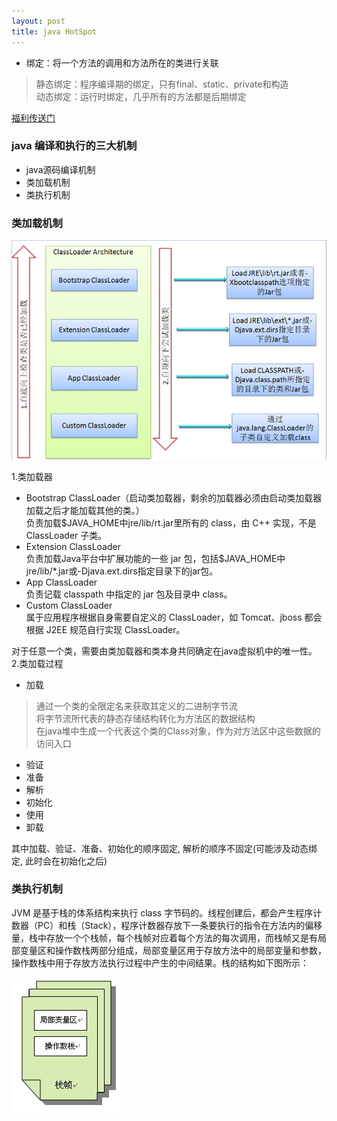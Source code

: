 ```yaml
---
layout: post
title: java HotSpot
---
```


+ 绑定：将一个方法的调用和方法所在的类进行关联<br>
>静态绑定：程序编译期的绑定，只有final、static、private和构造<br>
>动态绑定：运行时绑定，几乎所有的方法都是后期绑定<br>


[福利传送门](http://wiki.jikexueyuan.com/project/java-vm/)
### java 编译和执行的三大机制
+ java源码编译机制
+ 类加载机制
+ 类执行机制

### 类加载机制

![类加载](https://raw.githubusercontent.com/nanhuirong/nanhuirong.github.io/master/_posts/jvmclass.gif)

1.类加载器
+ Bootstrap ClassLoader（启动类加载器，剩余的加载器必须由启动类加载器加载之后才能加载其他的类。）<br>
负责加载$JAVA_HOME中jre/lib/rt.jar里所有的 class，由 C++ 实现，不是 ClassLoader 子类。<br>
+ Extension ClassLoader<br>
负责加载Java平台中扩展功能的一些 jar 包，包括$JAVA_HOME中jre/lib/*.jar或-Djava.ext.dirs指定目录下的jar包。<br>
+ App ClassLoader<br>
负责记载 classpath 中指定的 jar 包及目录中 class。<br>
+ Custom ClassLoader<br>
属于应用程序根据自身需要自定义的 ClassLoader，如 Tomcat、jboss 都会根据 J2EE 规范自行实现 ClassLoader。<br>

对于任意一个类，需要由类加载器和类本身共同确定在java虚拟机中的唯一性。
2.类加载过程
+ 加载<br>
>通过一个类的全限定名来获取其定义的二进制字节流<br>
>将字节流所代表的静态存储结构转化为方法区的数据结构<br>
>在java堆中生成一个代表这个类的Class对象，作为对方法区中这些数据的访问入口<br>

+ 验证
+ 准备
+ 解析
+ 初始化
+ 使用
+ 卸载

其中加载、验证、准备、初始化的顺序固定, 解析的顺序不固定(可能涉及动态绑定, 此时会在初始化之后)


### 类执行机制
JVM 是基于栈的体系结构来执行 class 字节码的。线程创建后，都会产生程序计数器（PC）和栈（Stack），程序计数器存放下一条要执行的指令在方法内的偏移量，栈中存放一个个栈帧，每个栈帧对应着每个方法的每次调用，而栈帧又是有局部变量区和操作数栈两部分组成，局部变量区用于存放方法中的局部变量和参数，操作数栈中用于存放方法执行过程中产生的中间结果。栈的结构如下图所示：

![类加载](https://raw.githubusercontent.com/nanhuirong/nanhuirong.github.io/master/_posts/classrun.gif)


